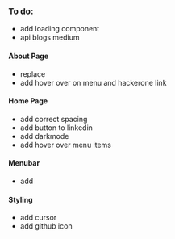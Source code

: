 ### To do:

- add loading component
- api blogs medium

#### About Page

- replace <br />
- add hover over on menu and hackerone link

#### Home Page

- add correct spacing
- add button to linkedin
- add darkmode
- add hover over menu items

#### Menubar

- add

#### Styling

- add cursor
- add github icon
